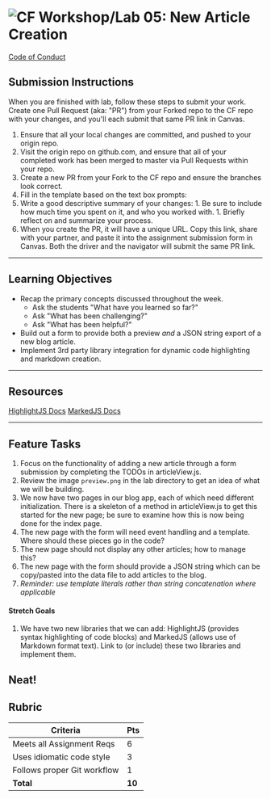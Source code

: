 ![CF](https://i.imgur.com/7v5ASc8.png)  Workshop/Lab 05: New Article Creation
=======
[Code of Conduct](https://github.com/codefellows/code-of-conduct)

## Submission Instructions
When you are finished with lab, follow these steps to submit your work. Create one Pull Request (aka: "PR") from your Forked repo to the CF repo with your changes, and you'll each submit that same PR link in Canvas.

1. Ensure that all your local changes are committed, and pushed to your origin repo.
1. Visit the origin repo on github.com, and ensure that all of your completed work has been merged to master via Pull Requests within your repo.
1. Create a new PR from your Fork to the CF repo and ensure the branches look correct.
1. Fill in the template based on the text box prompts:
  1. Write a good descriptive summary of your changes:
    1. Be sure to include how much time you spent on it, and who you worked with.
    1. Briefly reflect on and summarize your process.
1. When you create the PR, it will have a unique URL. Copy this link, share with your partner, and paste it into the assignment submission form in Canvas. Both the driver and the navigator will submit the same PR link.
---

## Learning Objectives
* Recap the primary concepts discussed throughout the week.
    * Ask the students "What have you learned so far?"
    * Ask "What has been challenging?"
    * Ask "What has been helpful?"
* Build out a form to provide both a preview *and* a JSON string export of a new blog article.
* Implement 3rd party library integration for dynamic code highlighting and markdown creation.

---

## Resources  
[HighlightJS Docs](https://highlightjs.org/)
[MarkedJS Docs](https://github.com/chjj/marked)

---

## Feature Tasks  
1. Focus on the functionality of adding a new article through a form submission by completing the TODOs in articleView.js.
1. Review the image `preview.png` in the lab directory to get an idea of what we will be building.
1. We now have two pages in our blog app, each of which need different initialization. There is a skeleton of a method in articleView.js to get this started for the new page; be sure to examine how this is now being done for the index page.
1. The new page with the form will need event handling and a template. Where should these pieces go in the code?
1. The new page should not display any other articles; how to manage this?
1. The new page with the form should provide a JSON string which can be copy/pasted into the data file to add articles to the blog.
1. *Reminder: use template literals rather than string concatenation where applicable*

#### Stretch Goals
1. We have two new libraries that we can add: HighlightJS (provides syntax highlighting of code blocks) and MarkedJS (allows use of Markdown format text). Link to (or include) these two libraries and implement them.

Neat!
---

## Rubric  
Criteria | Pts
---|---
Meets all Assignment Reqs | 6
Uses idiomatic code style | 3
Follows proper Git workflow | 1
**Total** | **10**
